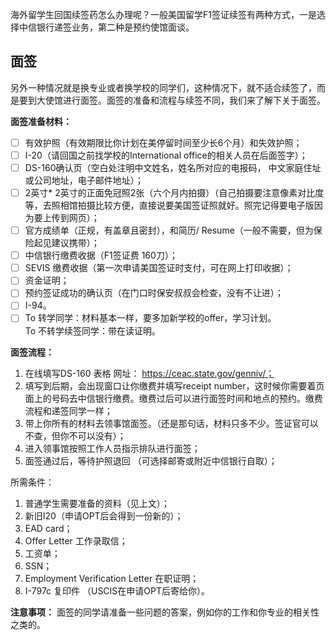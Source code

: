 
海外留学生回国续签药怎么办理呢？一般美国留学F1签证续签有两种方式，一是选择中信银行递签业务，第二种是预约使馆面谈。
  
## 面签
  
另外一种情况就是换专业或者换学校的同学们，这种情况下，就不适合续签了，而是要到大使馆进行面签。面签的准备和流程与续签不同，我们来了解下关于面签。

**面签准备材料：**  
  
- [ ] 有效护照（有效期限比你计划在美停留时间至少长6个月）和失效护照；  
- [ ] I-20（请回国之前找学校的International office的相关人员在后面签字）；  
- [ ] DS-160确认页（空白处注明中文姓名，姓名所对应的电报码， 中文家庭住址或公司地址，电子邮件地址）；  
- [ ] 2英寸* 2英寸的正面免冠照2张（六个月内拍摄）（自己拍摄要注意像素对比度等，去照相馆拍摄比较方便，直接说要美国签证照就好。照完记得要电子版因为要上传到网页）；  
- [ ] 官方成绩单（正规，有盖章且密封），和简历/ Resume（一般不需要，但为保险起见建议携带）；  
- [ ] 中信银行缴费收据（F1签证费 160刀）；  
- [ ] SEVIS 缴费收据（第一次申请美国签证时支付，可在网上打印收据）； 
- [ ] 资金证明；  
- [ ] 预约签证成功的确认页（在门口时保安叔叔会检查，没有不让进）； 
- [ ] I-94。  
- [ ] To 转学同学：材料基本一样，要多加新学校的offer，学习计划。  
To 不转学续签同学：带在读证明。 

**面签流程：**  
1. 在线填写DS-160 表格 网址： https://ceac.state.gov/genniv/；  
2. 填写到后期，会出现窗口让你缴费并填写receipt number，这时候你需要着页面上的号码去中信银行缴费。缴费过后可以进行面签时间和地点的预约。缴费流程和递签同学一样；  
3. 带上你所有的材料去领事馆面签。（还是那句话，材料只多不少。签证官可以不查，但你不可以没有）；  
4. 进入领事馆按照工作人员指示排队进行面签；  
5. 面签通过后，等待护照退回 （可选择邮寄或附近中信银行自取）；  
  
所需条件：  
1. 普通学生需要准备的资料（见上文）；  
2. 新旧I20（申请OPT后会得到一份新的）；  
3. EAD card；  
4. Offer Letter 工作录取信；  
5. 工资单；  
6. SSN；  
7. Employment Verification Letter 在职证明；  
8. I-797c 复印件 （USCIS在申请OPT后寄给你）。  
  
**注意事项：**
面签的同学请准备一些问题的答案，例如你的工作和你专业的相关性之类的。  
